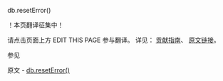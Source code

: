  db.resetError()

 ！本页翻译征集中！

请点击页面上方 EDIT THIS PAGE 参与翻译。
详见：
[贡献指南]( https://github.com/whaleal/MongoDB-Manual-zh/blob/master/CONTRIBUTING.md )、
[原文链接](  https://docs.mongodb.com/manual/reference/method/db.resetError/  )。

 参见

原文 - [db.resetError()]( https://docs.mongodb.com/manual/reference/method/db.resetError/ )

